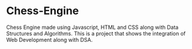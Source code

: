 # Chess-Engine
Chess Engine made using Javascript, HTML and CSS along with Data Structures and Algorithms. This is a project that shows the integration of Web Development along with DSA.
